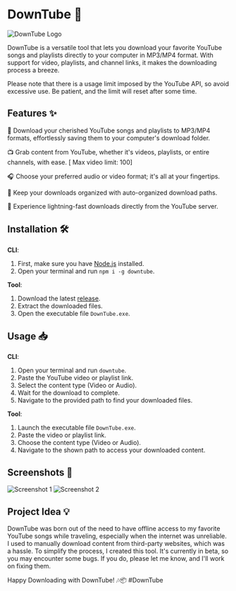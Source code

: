 # DownTube 🚀

![DownTube Logo](https://i.imgur.com/Jf2NauG.png)

DownTube is a versatile tool that lets you download your favorite YouTube songs and playlists directly to your computer in MP3/MP4 format. With support for video, playlists, and channel links, it makes the downloading process a breeze.

Please note that there is a usage limit imposed by the YouTube API, so avoid excessive use. Be patient, and the limit will reset after some time.

## Features ✨

🎵 Download your cherished YouTube songs and playlists to MP3/MP4 formats, effortlessly saving them to your computer's download folder.

📺 Grab content from YouTube, whether it's videos, playlists, or entire channels, with ease. [ Max video limit: 100]

🎧 Choose your preferred audio or video format; it's all at your fingertips.

📂 Keep your downloads organized with auto-organized download paths.

🚀 Experience lightning-fast downloads directly from the YouTube server.

## Installation 🛠️

**CLI**:

1. First, make sure you have [Node.js](https://nodejs.org/en) installed.
1. Open your terminal and run `npm i -g downtube`.

**Tool**:

1. Download the latest [release](https://github.com/ProCodify/DownTube/releases).
1. Extract the downloaded files.
1. Open the executable file `DownTube.exe`.

## Usage 📥

**CLI**:

1. Open your terminal and run `downtube`.
1. Paste the YouTube video or playlist link.
1. Select the content type (Video or Audio).
1. Wait for the download to complete.
1. Navigate to the provided path to find your downloaded files.

**Tool**:

1. Launch the executable file `DownTube.exe`.
1. Paste the video or playlist link.
1. Choose the content type (Video or Audio).
1. Navigate to the shown path to access your downloaded content.

## Screenshots 📸

![Screenshot 1](https://i.imgur.com/cTSO9Lo.png)
![Screenshot 2](https://i.imgur.com/NwIQL2E.png)

## Project Idea 💡

DownTube was born out of the need to have offline access to my favorite YouTube songs while traveling, especially when the internet was unreliable. I used to manually download content from third-party websites, which was a hassle. To simplify the process, I created this tool. It's currently in beta, so you may encounter some bugs. If you do, please let me know, and I'll work on fixing them.

Happy Downloading with DownTube! 🎶📦 #DownTube
